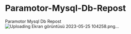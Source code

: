 # Paramotor-Mysql-Db-Repost
Paramotor Mysql Db Repost
![Uploading Ekran görüntüsü 2023-05-25 104258.png…]()
